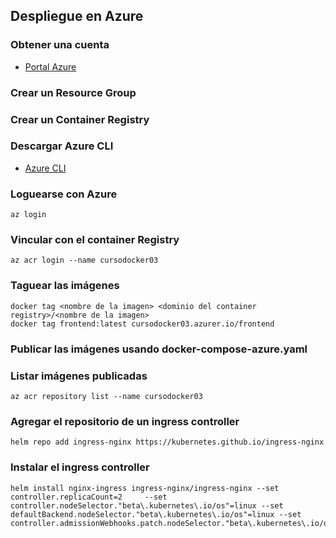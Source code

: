 ## Despliegue en Azure

### Obtener una cuenta

- [Portal Azure](https://portal.azure.com/)

### Crear un Resource Group

### Crear un Container Registry

### Descargar Azure CLI

- [Azure CLI](https://docs.microsoft.com/en-us/cli/azure/install-azure-cli-windows?tabs=azure-cli)

### Loguearse con Azure

```
az login
```

### Vincular con el container Registry

```
az acr login --name cursodocker03
```

### Taguear las imágenes

```
docker tag <nombre de la imagen> <dominio del container registry>/<nombre de la imagen>
docker tag frontend:latest cursodocker03.azurer.io/frontend
```

### Publicar las imágenes usando docker-compose-azure.yaml

### Listar imágenes publicadas

```
az acr repository list --name cursodocker03
```

### Agregar el repositorio de un ingress controller

```
helm repo add ingress-nginx https://kubernetes.github.io/ingress-nginx
```

### Instalar el ingress controller

```
helm install nginx-ingress ingress-nginx/ingress-nginx --set controller.replicaCount=2     --set controller.nodeSelector."beta\.kubernetes\.io/os"=linux --set defaultBackend.nodeSelector."beta\.kubernetes\.io/os"=linux --set controller.admissionWebhooks.patch.nodeSelector."beta\.kubernetes\.io/os"=linux
```
